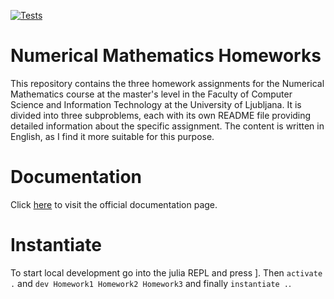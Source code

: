 [![Tests](https://github.com/RootRooster/Numerical-Mathematics-Homeworks/actions/workflows/Tests.yml/badge.svg)](https://github.com/RootRooster/Numerical-Mathematics-Homeworks/actions/workflows/Tests.yml)
# Numerical Mathematics Homeworks
This repository contains the three homework assignments for the Numerical Mathematics course at the master's level in the Faculty of Computer Science and Information Technology at the University of Ljubljana. It is divided into three subproblems, each with its own README file providing detailed information about the specific assignment. The content is written in English, as I find it more suitable for this purpose.

# Documentation

Click [here](https://rootrooster.github.io/Numerical-Mathematics-Homeworks/dev/) to visit the official documentation page.

# Instantiate
To start local development go into the julia REPL and press ]. Then `activate .` and `dev Homework1 Homework2 Homework3` and finally `instantiate .`.
